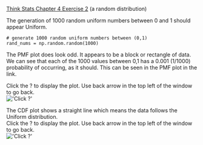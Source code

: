 [Think Stats Chapter 4 Exercise 2](http://greenteapress.com/thinkstats2/html/thinkstats2005.html#toc41) (a random distribution)

The generation of 1000 random uniform numbers between 0 and 1 should appear Uniform.
```
# generate 1000 random uniform numbers between (0,1)
rand_nums = np.random.random(1000)
```
The PMF plot does look odd. It appears to be a block or rectangle of data. We can see that each of the 1000 values between 
0,1 has a 0.001 (1/1000) probability of occurring, as it should. This can be seen in the PMF plot in the link.

Click the ? to display the plot. Use back arrow in the top left of the window to go back.<br/>
!['Click ?'](https://github.com/jonlindenauer2/dsp/tree/master/img/ch4_ex2_pmf.png)

The CDF plot shows a straight line which means the data follows the Uniform distribution.<br/>
Click the ? to display the plot. Use back arrow in the top left of the window to go back.<br/>
!['Click ?'](https://github.com/jonlindenauer2/dsp/tree/master/img/ch4_ex2_cdf.png)
